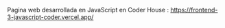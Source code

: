Pagina web desarrollada en JavaScript
en Coder House : https://frontend-3-javascript-coder.vercel.app/
